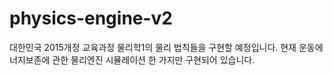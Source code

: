 # physics-engine-v2

대한민국 2015개정 교육과정 물리학1의 물리 법칙들을 구현할 예정입니다.
현재 운동에너지보존에 관한 물리엔진 시뮬레이션 한 가지만 구현되어 있습니다.
